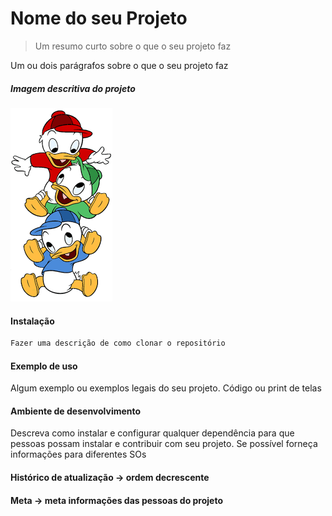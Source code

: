 # Nome do seu Projeto
> Um resumo curto sobre o que o seu projeto faz

Um ou dois parágrafos sobre o que o seu projeto faz

##### Imagem descritiva do projeto

![](turma.png "Huguinho Chefão")

#### Instalação

```sh
Fazer uma descrição de como clonar o repositório
```

#### Exemplo de uso

Algum exemplo ou exemplos legais do seu projeto. Código ou print de telas

#### Ambiente de desenvolvimento

Descreva como instalar e configurar qualquer dependência para que pessoas possam instalar e contribuir com seu projeto.
Se possível forneça informações para diferentes SOs

#### Histórico de atualização -> ordem decrescente


#### Meta -> meta informações das pessoas do projeto
